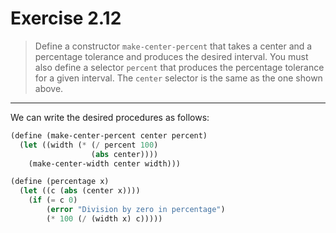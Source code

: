 # Exercise 2.12

> Define a constructor `make-center-percent` that takes a center and a percentage tolerance and produces the desired interval.
> You must also define a selector `percent` that produces the percentage tolerance for a given interval.
> The `center` selector is the same as the one shown above.

---

We can write the desired procedures as follows:
```scheme
(define (make-center-percent center percent)
  (let ((width (* (/ percent 100)
                  (abs center))))
    (make-center-width center width)))

(define (percentage x)
  (let ((c (abs (center x))))
    (if (= c 0)
        (error "Division by zero in percentage")
        (* 100 (/ (width x) c)))))

```
